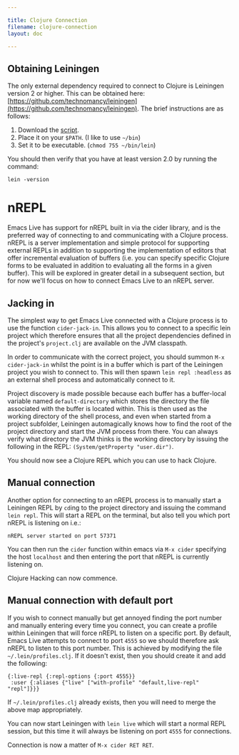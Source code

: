 ```yaml
---

title: Clojure Connection
filename: clojure-connection
layout: doc

---
```


## Obtaining Leiningen

The only external dependency required to connect to Clojure is Leiningen version 2 or higher. This can be obtained here: [https://github.com/technomancy/leiningen](https://github.com/technomancy/leiningen). The brief instructions are as follows:

1. Download the [script](https://raw.github.com/technomancy/leiningen/preview/bin/lein).
2. Place it on your `$PATH`. (I like to use `~/bin`)
3. Set it to be executable. (`chmod 755 ~/bin/lein`)

You should then verify that you have at least version 2.0 by running the command:

    lein -version

# nREPL

Emacs Live has support for nREPL built in via the cider library, and is the preferred way of connecting to and communicating with a Clojure process. nREPL is a server implementation and simple protocol for supporting external REPLs in addition to supporting the implementation of editors that offer incremental evaluation of buffers (i.e. you can specify specific Clojure forms to be evaluated in addition to evaluating all the forms in a given buffer). This will be explored in greater detail in a subsequent section, but for now we'll focus on how to connect Emacs Live to an nREPL server.

## Jacking in

The simplest way to get Emacs Live connected with a Clojure process is to use the function `cider-jack-in`. This allows you to connect to a specific lein project which therefore ensures that all the project dependencies defined in the project's `project.clj` are available on the JVM classpath.

In order to communicate with the correct project, you should summon `M-x cider-jack-in` whilst the point is in a buffer which is part of the Leiningen project you wish to connect to. This will then spawn `lein repl :headless` as an external shell process and automatically connect to it.

Project discovery is made possible because each buffer has a buffer-local variable named `default-directory` which stores the directory the file associated with the buffer is located within. This is then used as the working directory of the shell process, and even when started from a project subfolder, Leiningen automagically knows how to find the root of the project directory and start the JVM process from there. You can always verify what directory the JVM thinks is the working directory by issuing the following in the REPL: `(System/getProperty "user.dir")`.

You should now see a Clojure REPL which you can use to hack Clojure.

## Manual connection

Another option for connecting to an nREPL process is to manually start a Leiningen REPL by `cd`ing to the project directory and issuing the command `lein repl`. This will start a REPL on the terminal, but also tell you which port nREPL is listening on i.e.:

    nREPL server started on port 57371

You can then run the `cider` function within emacs via `M-x cider` specifying the host `localhost` and then entering the port that nREPL is currently listening on.

Clojure Hacking can now commence.

## Manual connection with default port

If you wish to connect manually but get annoyed finding the port number and manually entering every time you connect, you can create a profile within Leiningen that will force  nREPL to listen on a specific port. By default, Emacs Live attempts to connect to port `4555` so we should therefore ask nREPL to listen to this port number. This is achieved by modifying the file `~/.lein/profiles.clj`. If it doesn't exist, then you should create it and add the following:


    {:live-repl {:repl-options {:port 4555}}
     :user {:aliases {"live" ["with-profile" "default,live-repl" "repl"]}}}

If `~/.lein/profiles.clj` already exists, then you will need to merge the above map appropriately.

You can now start Leiningen with `lein live` which will start a normal REPL session, but this time it will always be listening on port `4555` for connections.

Connection is now a matter of `M-x cider RET RET`.
